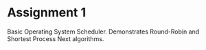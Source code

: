 # Assignment 1

Basic Operating System Scheduler. Demonstrates Round-Robin and Shortest Process Next algorithms. 